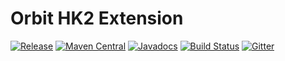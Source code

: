 Orbit HK2 Extension
============
[![Release](https://img.shields.io/github/release/orbit/orbit-hk2.svg)](https://github.com/orbit/orbit/releases)
[![Maven Central](https://img.shields.io/maven-central/v/cloud.orbit/orbit-hk2.svg)](https://repo1.maven.org/maven2/cloud/orbit/orbit/)
[![Javadocs](https://img.shields.io/maven-central/v/cloud.orbit/orbit-hk2.svg?label=Javadocs)](http://www.javadoc.io/doc/cloud.orbit/orbit-runtime)
[![Build Status](https://img.shields.io/travis/orbit/orbit-hk2.svg)](https://travis-ci.org/orbit/orbit)
[![Gitter](https://img.shields.io/badge/style-Join_Chat-ff69b4.svg?style=flat&label=gitter)](https://gitter.im/orbit/orbit?utm_source=badge&utm_medium=badge&utm_campaign=pr-badge)

